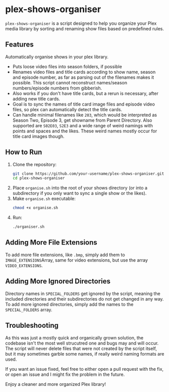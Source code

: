 # plex-shows-organiser

`plex-shows-organiser` is a script designed to help you organize your Plex media library by sorting and renaming show files based on predefined rules.

## Features
Automatically organise shows in your plex library.
 - Puts loose video files into season folders, if possible
 - Renames video files and title cards according to show name, season and episode number, as far as parsing out of the filenames makes it possible. This script cannot reconstruct names/season numbers/episode numbers from gibberish.
 - Also works if you don't have title cards, but a rerun is necessary, after adding new title cards.
 - Goal is to sync the names of title card image files and episode video files, so plex can automatically detect the title cards.
 - Can handle minimal filenames like `203`, which would be interpreted as Season Two, Episode 3, get showname from Parent Directory. Also supported are `S02E03`, `S2E3` and a wide range of weird namings with points and spaces and the likes. These weird names mostly occur for title card images though.

## How to Run
1. Clone the repository:
    ```bash
    git clone https://github.com/your-username/plex-shows-organiser.git
    cd plex-shows-organiser
    ```
2. Place `organise.sh` into the root of your shows directory (or into a subdirectory if you only want to sync a single show or the likes).
3. Make `organise.sh` executable:
    ```bash
    chmod +x organise.sh
    ```
4. Run:
    ```bash
    ./organiser.sh
    ```

## Adding More File Extensions
To add more file extensions, like `.bmp`, simply add them to `IMAGE_EXTENSIONS`Array, same for video extensions, but use the array `VIDEO_EXTENSIONS`.

## Adding More Ignored Directories
Directory names in `SPECIAL_FOLDERS` get ignored by the script, meaning the included directories and their subdirectories do not get changed in any way. To add more ignored directories, simply add the names to the `SPECIAL_FOLDERS` array.

## Troubleshooting
As this was just a mostly quick and organically grown solution, the codebase isn't the most well strucutred one and bugs may and will occur. The script will never delete files that were not created by the script itself, but it may sometimes garble some names, if really weird naming formats are used.

If you want an issue fixed, feel free to either open a pull request with the fix, or open an issue and I might fix the problem in the future.

Enjoy a cleaner and more organized Plex library!


